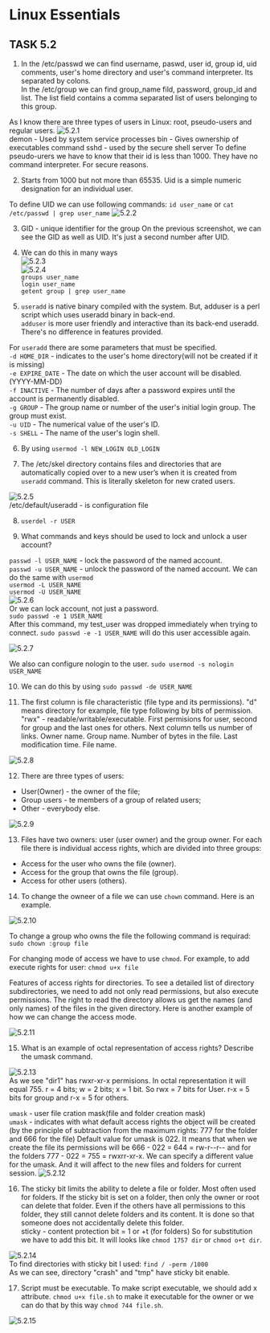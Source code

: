 # Linux Essentials
## TASK 5.2

1. In the /etc/passwd we can find username, paswd, user id, group id, uid comments, user's home directory and user's
command interpreter. Its separated by colons. </br>
In the /etc/group we can find group_name fild, password, group_id and list. The list field contains a comma
separated list of users belonging to this group.

As I know there are three types of users in Linux: root, pseudo-users and regular users.
![5.2.1](./images/5.2.1.jpg)</br>
demon - Used by system service processes
bin - Gives ownership of executables command
sshd - used by the secure shell server
To define pseudo-urers we have to know that their id is less than 1000. They have no command interpreter. For secure reasons.

2. Starts from 1000 but not more than 65535.
Uid is a simple numeric designation for an individual user.

To define UID we can use following commands:
`id user_name` or `cat /etc/passwd | grep user_name`
![5.2.2](./images/5.2.2.jpg)</br>

3. GID - unique identifier for the group
On the previous screenshot, we can see the GID as well as UID. It's just a second number after UID.

4. We can do this in many ways</br>
![5.2.3](./images/5.2.3.jpg)</br>
![5.2.4](./images/5.2.4.jpg)</br>
`groups user_name`</br>
`login user_name`</br>
`getent group | grep user_name`</br>

5. `useradd` is native binary compiled with the system. But, adduser is a perl script which uses useradd binary in back-end.</br>
`adduser` is more user friendly and interactive than its back-end useradd. There's no difference in features provided.</br>

For `useradd` there are some parameters that must be specified.</br>
`-d HOME_DIR` - indicates to the user's home directory(will not be created if it is missing)</br>
`-e EXPIRE_DATE` - The date on which the user account will be disabled. (YYYY-MM-DD)</br>
`-f INACTIVE` - The number of days after a password expires until the account is permanently disabled.</br>
`-g GROUP` - The group name or number of the user's initial login group. The group must exist.</br>
`-u UID` - The numerical value of the user's ID.</br>
`-s SHELL` - The name of the user's login shell.

6. By using `usermod -l NEW_LOGIN OLD_LOGIN`

7. The /etc/skel directory contains files and directories that are automatically
copied over to a new user’s when it is created from `useradd` command. This is literally skeleton for new crated users.

![5.2.5](./images/5.2.5.jpg)</br>
/etc/default/useradd - is configuration file

8. `userdel -r USER`

9. What commands and keys should be used to lock and unlock a user account?

`passwd -l USER_NAME` - lock the password of the named account.</br>
`passwd -u USER_NAME` - unlock the password of the named account.
We can do the same with `usermod`</br>
`usermod -L USER_NAME`</br>
`usermod -U USER_NAME`</br>
![5.2.6](./images/5.2.6.jpg)</br>
Or we can lock account, not just a password.</br>
`sudo passwd -e 1 USER_NAME`</br>
After this command, my test_user was dropped immediately when trying to connect.
`sudo passwd -e -1 USER_NAME` will do this user accessible again.

![5.2.7](./images/5.2.7.jpg)</br>

We also can configure nologin to the user.
`sudo usermod -s nologin USER_NAME`

10. We can do this by using `sudo passwd -de USER_NAME`

11. The first column is file characteristic (file type and its permissions). "d" means directory for example, file type following by bits of
permission. "rwx" - readable/writable/executable. First permisions for user, second for group and the last ones for others. Next column tells us
number of links. Owner name. Group name. Number of bytes in the file. Last modification time. File name.

![5.2.8](./images/5.2.8.jpg)</br>

12. There are three types of users:
- User(Owner) - the owner of the file;
- Group users - te members of a group of related users;
- Other - everybody else.

![5.2.9](./images/5.2.9.jpg)</br>


13. Files have two owners: user (user owner) and the group owner. For each file there is
individual access rights, which are divided into three groups:
- Access for the user who owns the file (owner).
- Access for the group that owns the file (group).
- Access for other users (others).

14. To change the owneer of a file we can use `chown` command.
Here is an example.

![5.2.10](./images/5.2.10.jpg)</br>

To change a group who owns the file the following command is requirad: `sudo chown :group file`

For changing mode of access we have to use `chmod`. For example, to add execute rights for user:
`chmod u+x file`

Features of access rights for directories. To see a detailed list of directory subdirectories, we need to add not only
read permissions, but also execute permissions.
The right to read the directory allows us get the names (and only names) of the files in the given directory.
Here is another example of how we can change the access mode.

![5.2.11](./images/5.2.11.jpg)</br>

15. What is an example of octal representation of access rights? Describe the umask command.

![5.2.13](./images/5.2.13.jpg)</br>
As we see "dir1" has rwxr-xr-x permisions. In octal representation it will equal 755.
r = 4 bits; w = 2 bits; x = 1 bit. So rwx = 7 bits for User. r-x = 5 bits for group and r-x = 5 for others.

`umask` - user file cration mask(file and folder creation mask)</br>
`umask` - indicates with what default access rights the object will be created (by the principle of subtraction from the maximum rights: 777 for the folder
and 666 for the file)
Default value for umask is 022. It means that when we create the file its permissions will be 666 - 022 = 644 = rw-r--r-- and for the folders
777 - 022 = 755 = rwxrr-xr-x.
We can specify a different value for the umask. And it will affect to the new files and folders for current session.
![5.2.12](./images/5.2.12.jpg)</br>

16. The sticky bit limits the ability to delete a file or folder. Most often used for folders. If the sticky bit is set on a folder,
then only the owner or root can delete that folder. Even if the others have all permissions to this folder, they still cannot delete folders and its content.
It is done so that someone does not accidentally delete this folder.</br>
sticky - content protection bit = 1 or +t (for folders)
So for substitution we have to add this bit. It will looks like `chmod 1757 dir` or `chmod o+t dir`.

![5.2.14](./images/5.2.14.jpg)</br>
To find directories with sticky bit I used:
`find / -perm /1000`</br>
As we can see, directory "crash" and "tmp" have sticky bit enable.

17. Script must be executable.
To make script executable, we should add x attribute.
`chmod u+x file.sh` to make it executable for the owner or we can do that by this way `chmod 744 file.sh`.

![5.2.15](./images/5.2.15.jpg)</br>
